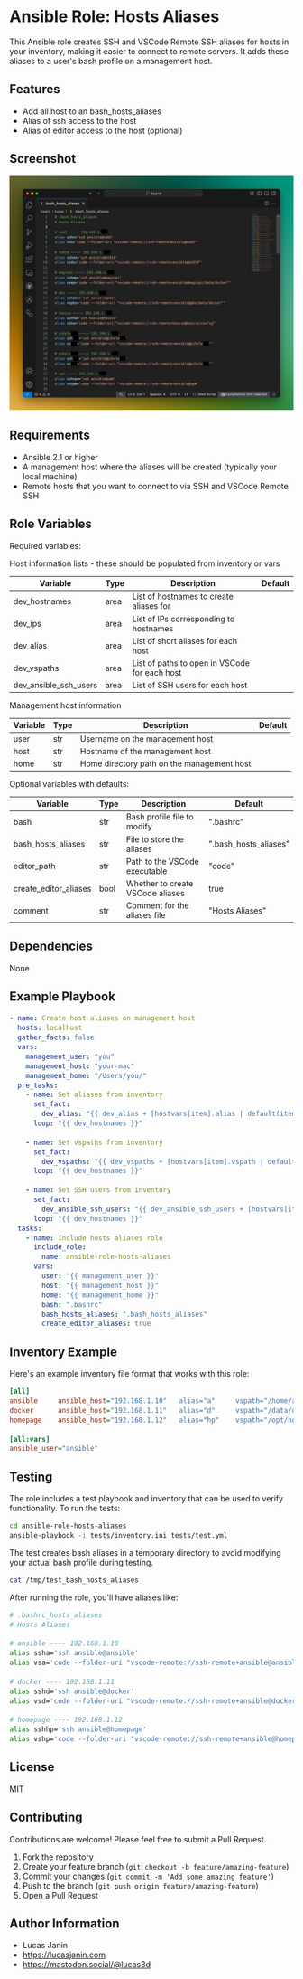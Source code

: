 # Ansible Role: Hosts Aliases

This Ansible role creates SSH and VSCode Remote SSH aliases for hosts in your inventory, making it easier to connect to remote servers. It adds these aliases to a user's bash profile on a management host.

## Features

- Add all host to an bash_hosts_aliases
- Alias of ssh access to the host
- Alias of editor access to the host (optional)

## Screenshot
![Hosts Aliases](images/hosts-aliases.png )

## Requirements

- Ansible 2.1 or higher
- A management host where the aliases will be created (typically your local machine)
- Remote hosts that you want to connect to via SSH and VSCode Remote SSH

## Role Variables

Required variables:

Host information lists - these should be populated from inventory or vars

| Variable | Type | Description | Default |
|----------|------|-------------|---------|
|dev_hostnames|area|List of hostnames to create aliases for||
|dev_ips|area|List of IPs corresponding to hostnames||
|dev_alias|area|List of short aliases for each host||
|dev_vspaths|area|List of paths to open in VSCode for each host||
|dev_ansible_ssh_users|area|List of SSH users for each host||

Management host information

| Variable | Type | Description | Default |
|----------|------|-------------|---------|
|user|str|Username on the management host||
|host|str|Hostname of the management host||
|home|str|Home directory path on the management host||

Optional variables with defaults:

| Variable | Type | Description | Default |
|----------|------|-------------|---------|
|bash|str|Bash profile file to modify|".bashrc"|
|bash_hosts_aliases|str|File to store the aliases|".bash_hosts_aliases"|
|editor_path|str|Path to the VSCode executable|"code"|
|create_editor_aliases|bool|Whether to create VSCode aliases|true|
|comment|str|Comment for the aliases file|"Hosts Aliases"|

## Dependencies

None

## Example Playbook

```yaml
- name: Create host aliases on management host
  hosts: localhost
  gather_facts: false
  vars:
    management_user: "you"
    management_host: "your-mac"
    management_home: "/Users/you/"
  pre_tasks:
    - name: Set aliases from inventory
      set_fact:
        dev_alias: "{{ dev_alias + [hostvars[item].alias | default(item)] }}"
      loop: "{{ dev_hostnames }}"
      
    - name: Set vspaths from inventory
      set_fact:
        dev_vspaths: "{{ dev_vspaths + [hostvars[item].vspath | default('/home/' + hostvars[item].ansible_user + '/')] }}"
      loop: "{{ dev_hostnames }}"
      
    - name: Set SSH users from inventory
      set_fact:
        dev_ansible_ssh_users: "{{ dev_ansible_ssh_users + [hostvars[item].ansible_user | default('ansible')] }}"
      loop: "{{ dev_hostnames }}"
  tasks:
    - name: Include hosts aliases role
      include_role:
        name: ansible-role-hosts-aliases
      vars:
        user: "{{ management_user }}"
        host: "{{ management_host }}"
        home: "{{ management_home }}"
        bash: ".bashrc"
        bash_hosts_aliases: ".bash_hosts_aliases"
        create_editor_aliases: true
```

## Inventory Example

Here's an example inventory file format that works with this role:

```ini
[all]
ansible     ansible_host="192.168.1.10"   alias="a"     vspath="/home/ansible/ansible"
docker      ansible_host="192.168.1.11"   alias="d"     vspath="/data/docker"
homepage    ansible_host="192.168.1.12"   alias="hp"    vspath="/opt/homepage/config"

[all:vars]
ansible_user="ansible"
```

## Testing

The role includes a test playbook and inventory that can be used to verify functionality. To run the tests:

```bash
cd ansible-role-hosts-aliases
ansible-playbook -i tests/inventory.ini tests/test.yml
```

The test creates bash aliases in a temporary directory to avoid modifying your actual bash profile during testing.

```bash
cat /tmp/test_bash_hosts_aliases
```

After running the role, you'll have aliases like:

```bash
# .bashrc_hosts_aliases
# Hosts Aliases

# ansible ---- 192.168.1.10
alias ssha='ssh ansible@ansible'
alias vsa='code --folder-uri "vscode-remote://ssh-remote+ansible@ansible/home/ansible/ansible"'

# docker ---- 192.168.1.11
alias sshd='ssh ansible@docker'
alias vsd='code --folder-uri "vscode-remote://ssh-remote+ansible@docker/data/docker"'

# homepage ---- 192.168.1.12
alias sshhp='ssh ansible@homepage'
alias vshp='code --folder-uri "vscode-remote://ssh-remote+ansible@homepage/opt/homepage/config"'
```

## License

MIT

## Contributing

Contributions are welcome! Please feel free to submit a Pull Request.

1. Fork the repository
2. Create your feature branch (`git checkout -b feature/amazing-feature`)
3. Commit your changes (`git commit -m 'Add some amazing feature'`)
4. Push to the branch (`git push origin feature/amazing-feature`)
5. Open a Pull Request

## Author Information

- Lucas Janin
- https://lucasjanin.com
- https://mastodon.social/@lucas3d

